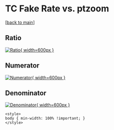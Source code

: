 # TC Fake Rate vs. ptzoom

[[back to main](./)]



## Ratio

[![Ratio](../mtv/var/TC_fakerate_ptzoom.png){ width=600px }](../mtv/var/TC_fakerate_ptzoom.pdf)

## Numerator

[![Numerator](../mtv/num/TC_fakerate_ptzoom_num0.png){ width=600px }](../mtv/num/TC_fakerate_ptzoom_num0.pdf)

## Denominator

[![Denominator](../mtv/den/TC_fakerate_ptzoom_den.png){ width=600px }](../mtv/den/TC_fakerate_ptzoom_den.pdf)


``` {=html}
<style>
body { min-width: 100% !important; }
</style>
```
